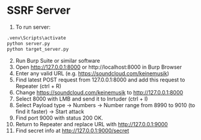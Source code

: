 # SSRF Server
1) To run server:
```cmd
.venv\Scripts\activate
python server.py
python target_server.py
```

2) Run Burp Suite or similar software
3) Open http://127.0.0.1:8000 or http://localhost:8000 in Burp Browser
4) Enter any valid URL (e.g. https://soundcloud.com/keinemusik)
5) Find latest POST request from 127.0.0.1:8000 and add this request to Repeater (ctrl + R)
6) Change https://soundcloud.com/keinemusik to http://127.0.0.1:8000
7) Select 8000 with LMB and send it to Inrtuder (ctrl + I)
8) Select Payload type -> Numbers -> Number range from 8990 to 9010 (to find it faster) -> Start attack
9) Find port 9000 with status 200 OK. 
10) Return to Repeater and replace URL with http://127.0.0.1:9000
11) Find secret info at http://127.0.0.1:9000/secret